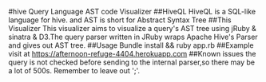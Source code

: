#hive Query Language AST code Visualizer
##HiveQL 
	HiveQL is a SQL-like language for hive.
	and AST is short for Abstract Syntax Tree
##This Visualizer
	This visualizer aims to visualize a query's AST tree using jRuby & sinatra & D3.The query parser written in JRuby wraps Apache Hive's Parser and gives out AST tree.
##Usage
	Bundle install && ruby app.rb
##Example
	visit at https://afternoon-refuge-4404.herokuapp.com
##Known issues
	the query is not checked before sending to the internal parser,so there may be a lot of 500s.
	Remember to leave out ';'.